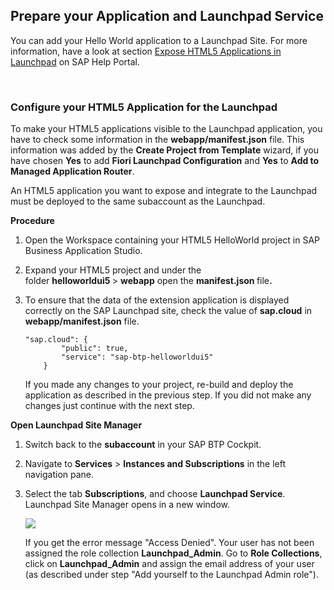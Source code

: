 ## Prepare your Application and Launchpad Service


You can add your Hello World application to a Launchpad Site. For more information, have a look at section [Expose HTML5 Applications in Launchpad](https://help.sap.com/viewer/ad4b9f0b14b0458cad9bd27bf435637d/Cloud/en-US/3a0e6d6b791c4c2189f6a0a424188362.html) on SAP Help Portal.

<br>


### Configure your HTML5 Application for the Launchpad

To make your HTML5 applications visible to the Launchpad application, you have to check some information in the **webapp/manifest.json** file. This information was added by the **Create Project from Template** wizard, if you have chosen **Yes** to add <strong>Fiori Launchpad Configuration</strong> and <strong>Yes</strong> to <strong>Add to Managed Application Router</strong>.

An HTML5 application you want to expose and integrate to the Launchpad must be deployed to the same subaccount as the Launchpad.

**Procedure**

1. Open the Workspace containing your HTML5 HelloWorld project in SAP Business Application Studio.</p>

2. Expand your HTML5 project and under the folder&nbsp;<strong>helloworldui5&nbsp;</strong>&gt;&nbsp;<strong>webapp</strong> open the <strong>manifest.json </strong>file<strong>.</strong>

3. To ensure that the data of the extension application is displayed correctly on the SAP Launchpad site, check the value of <strong>sap.cloud</strong> in <strong>webapp/manifest.json</strong> file.

    ```
    "sap.cloud": {
            "public": true,
            "service": "sap-btp-helloworldui5"
        }
   ```

    If you made any changes to your project, re-build and deploy the application as described in the previous step. 
    If you did not make any changes just continue with the next step.



**Open Launchpad Site Manager**

1. Switch back to the <strong>subaccount</strong> in your SAP BTP Cockpit.

2. Navigate to <strong>Services</strong> &gt;&nbsp;<strong>Instances and Subscriptions</strong>&nbsp;in the left navigation pane.

3. Select the tab **Subscriptions**, and choose **Launchpad Service**.  Launchpad Site Manager opens in a new window.

    ![](images/Open_site_directory.png) 
  

    If you get the error message "Access Denied". Your user has not been assigned the role collection <strong>Launchpad_Admin</strong>. Go to <strong>Role Collections</strong>, click on <strong>Launchpad_Admin</strong> and assign the email address of your user (as described under step "Add yourself to the Launchpad Admin role").
  
